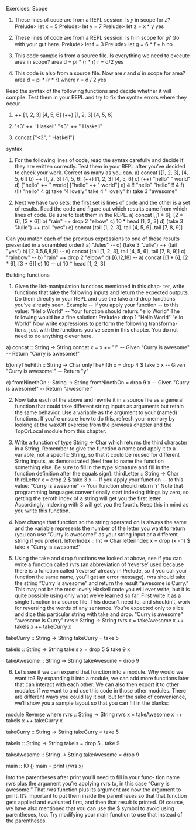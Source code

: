 Exercises: Scope
1. These lines of code are from a REPL session. Is 𝑦 in scope for 𝑧?
     Prelude> let x = 5
     Prelude> let y = 7
     Prelude> let z = x * y
yes

2. These lines of code are from a REPL session. Is h in scope for 𝑔? Go with your gut here.
     Prelude> let f = 3
     Prelude> let g = 6 * f + h
no

3. This code sample is from a source file. Is everything we need to execute area in scope?
area d = pi * (r * r)
r = d/2
yes

4. This code is also from a source file. Now are 𝑟 and 𝑑 in scope for area?
area d = pi * (r * r)
  where r = d / 2
yes

Read the syntax of the following functions and decide whether it will compile. Test them in your REPL and try to fix the syntax errors where they occur.

1. ++ [1, 2, 3] [4, 5, 6]
(++) [1, 2, 3] [4, 5, 6]

2. '<3' ++ ' Haskell'
"<3" ++ " Haskell"

3. concat ["<3", " Haskell"]

syntax
1. For the following lines of code, read the syntax carefully and decide if they are written correctly. Test them in your REPL after you’ve decided to check your work. Correct as many as you can.
a) concat [[1, 2, 3], [4, 5, 6]]
b) ++ [1, 2, 3] [4, 5, 6]
  (++) [1, 2, 3] [4, 5, 6]
c) (++) "hello" " world"
d) ["hello" ++ " world]
["hello" ++ " world"]
e) 4 !! "hello"
"hello" !! 4
f) (!!) "hello" 4
g) take "4 lovely"
take 4 " lovely"
h) take 3 "awesome"

2. Next we have two sets: the first set is lines of code and the other is a set of results. Read the code and figure out which results came from which lines of code. Be sure to test them in the REPL.
a) concat [[1 * 6], [2 * 6], [3 * 6]]
b) "rain" ++ drop 2 "elbow"
c) 10 * head [1, 2, 3]
d) (take 3 "Julie") ++ (tail "yes")
e) concat [tail [1, 2, 3], tail [4, 5, 6], tail [7, 8, 9]]

Can you match each of the previous expressions to one of these
results presented in a scrambled order?
a) "Jules" -- d) (take 3 "Julie") ++ (tail "yes")
b) [2,3,5,6,8,9] -- e) concat [tail [1, 2, 3], tail [4, 5, 6], tail [7, 8, 9]]
c) "rainbow" -- b) "rain" ++ drop 2 "elbow"
d) [6,12,18] -- a) concat [[1 * 6], [2 * 6], [3 * 6]]
e) 10 -- c) 10 * head [1, 2, 3]

Building functions
1. Given the list-manipulation functions mentioned in this chap- ter, write functions that take the following inputs and return the expected outputs. Do them directly in your REPL and use the take and drop functions you’ve already seen.
Example
-- If you apply your function -- to this value:
"Hello World"
-- Your function should return: "ello World"
The following would be a fine solution:
     Prelude> drop 1 "Hello World"
     "ello World"
Now write expressions to perform the following transforma- tions, just with the functions you’ve seen in this chapter. You do not need to do anything clever here.

a) concat :: String -> String
concat x = x ++ "!"
-- Given
"Curry is awesome"
-- Return
"Curry is awesome!"

b)onlyTheFifth :: String -> Char
onlyTheFifth x = drop 4 $ take 5 x
-- Given
"Curry is awesome!"
-- Return
"y"

c) fromNinethOn :: String -> String
fromNinethOn = drop 9 x
-- Given
"Curry is awesome!"
-- Return "awesome!"

2. Now take each of the above and rewrite it in a source file as a general function that could take different string inputs as arguments but retain the same behavior. Use a variable as the argument to your (named) functions. If you’re unsure how to do this, refresh your memory by looking at the waxOff exercise from the previous chapter and the TopOrLocal module from this chapter.

3. Write a function of type String -> Char which returns the third character in a String. Remember to give the function a name and apply it to a variable, not a specific String, so that it could be reused for different String inputs, as demonstrated (feel free to name the function something else. Be sure to fill in the type signature and fill in the function definition after the equals sign):
thirdLetter :: String -> Char
thirdLetter x = drop 2 $ take 3 x
-- If you apply your function -- to this value:
"Curry is awesome"
-- Your function should return `r'
Note that programming languages conventionally start indexing things by zero, so getting the zeroth index of a string will get you the first letter. Accordingly, indexing with 3 will get you the fourth. Keep this in mind as you write this function.

4. Now change that function so the string operated on is always the same and the variable represents the number of the letter you want to return (you can use “Curry is awesome!” as your string input or a different string if you prefer).
letterIndex :: Int -> Char
letterIndex x = drop (x - 1) $ take x "Curry is awesome!"

5. Using the take and drop functions we looked at above, see if you can write a function called rvrs (an abbreviation of ‘reverse’ used because there is a function called ‘reverse’ already in Prelude, so if you call your function the same name, you’ll get an error message). rvrs should take the string “Curry is awesome” and return the result “awesome is Curry.” This may not be the most lovely Haskell code you will ever write, but it is quite possible using only what we’ve learned so far. First write it as a single function in a source file. This doesn’t need to, and shouldn’t, work for reversing the words of any sentence. You’re expected only to slice and dice this particular string with take and drop.
"Curry is awesome"
“awesome is Curry”
rvrs :: String -> String
rvrs x = takeAwesome x ++ takeIs x ++ takeCurry x

takeCurry :: String -> String
takeCurry = take 5

takeIs :: String -> String
takeIs x = drop 5 $ take 9 x

takeAwesome :: String -> String
takeAwesome = drop 9

6. Let’s see if we can expand that function into a module. Why would we want to? By expanding it into a module, we can add more functions later that can interact with each other. We can also then export it to other modules if we want to and use this code in those other modules. There are different ways you could lay it out, but for the sake of convenience, we’ll show you a sample layout so that you can fill in the blanks:

module Reverse where
rvrs :: String -> String
rvrs x = takeAwesome x ++ takeIs x ++ takeCurry x

takeCurry :: String -> String
takeCurry = take 5

takeIs :: String -> String
takeIs = drop 5 . take 9

takeAwesome :: String -> String
takeAwesome = drop 9

main :: IO ()
main = print (rvrs x)

Into the parentheses after print you’ll need to fill in your func- tion name rvrs plus the argument you’re applying rvrs to, in this case “Curry is awesome.” That rvrs function plus its argument are now the argument to print. It’s important to put them inside the parentheses so that that function gets applied and evaluated first, and then that result is printed.
Of course, we have also mentioned that you can use the $ symbol to avoid using parentheses, too. Try modifying your main function to use that instead of the parentheses.
